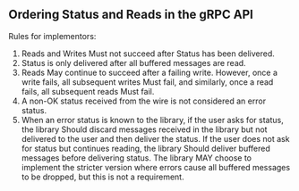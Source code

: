 Ordering Status and Reads in the gRPC API
-----------------------------------------

Rules for implementors:
1. Reads and Writes Must not succeed after Status has been delivered.
2. Status is only delivered after all buffered messages are read.
3. Reads May continue to succeed after a failing write.
   However, once a write fails, all subsequent writes Must fail,
   and similarly, once a read fails, all subsequent reads Must fail.
4. A non-OK status received from the wire is not considered an error status.
5. When an error status is known to the library, if the user asks for status,
   the library Should discard messages received in the library but not delivered
   to the user and then deliver the status. If the user does not ask for status
   but continues reading, the library Should deliver buffered messages before
   delivering status. The library MAY choose to implement the stricter version
   where errors cause all buffered messages to be dropped, but this is not a
   requirement.
